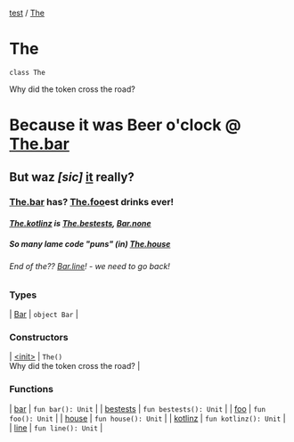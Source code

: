 [test](../index.md) / [The](./index.md)

# The

`class The`

Why did the token cross the road?

# Because it was Beer o'clock @ [The.bar](bar.md)

## But **waz *\[sic\]* [it](isitbeeroclock.com)** really?

### [The.bar](bar.md) has? [The.foo](foo.md)est drinks ever!

#### *[The.kotlinz](kotlinz.md) is [The.bestests](bestests.md), [Bar.none](-bar/none.md)*

##### So many lame code "puns" (in) [The.house](house.md)

###### End of the?? [Bar.line](#)! - we need to go back!

### Types

| [Bar](-bar/index.md) | `object Bar` |

### Constructors

| [&lt;init&gt;](-init-.md) | `The()`<br>Why did the token cross the road? |

### Functions

| [bar](bar.md) | `fun bar(): Unit` |
| [bestests](bestests.md) | `fun bestests(): Unit` |
| [foo](foo.md) | `fun foo(): Unit` |
| [house](house.md) | `fun house(): Unit` |
| [kotlinz](kotlinz.md) | `fun kotlinz(): Unit` |
| [line](line.md) | `fun line(): Unit` |

